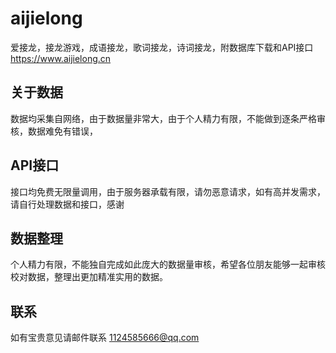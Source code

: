 # aijielong
爱接龙，接龙游戏，成语接龙，歌词接龙，诗词接龙，附数据库下载和API接口
https://www.aijielong.cn

## 关于数据
数据均采集自网络，由于数据量非常大，由于个人精力有限，不能做到逐条严格审核，数据难免有错误，

## API接口
接口均免费无限量调用，由于服务器承载有限，请勿恶意请求，如有高并发需求，请自行处理数据和接口，感谢

## 数据整理
个人精力有限，不能独自完成如此庞大的数据量审核，希望各位朋友能够一起审核校对数据，整理出更加精准实用的数据。

## 联系
如有宝贵意见请邮件联系 1124585666@qq.com

